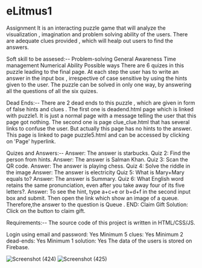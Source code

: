# eLitmus1
Assignment
It is an interacting puzzle game that will analyze the visualization , imagination and problem solving ability of the users. There are adequate clues provided , which will healp out users to find the answers.

Soft skill to be assesed:--
Problem-solving
General Awareness
Time management
Numerical Ability
Possible ways
There are 6 quizes in this puzzle leading to the final page. At each step the user has to write an answer in the input box , irrespective of case sensitive by using the hints given to the user. The puzzle can be solved in only one way, by answering all the questions of all the six quizes.

Dead Ends:--
There are 2 dead ends to this puzzle , which are given in form of false hints and clues . The first one is deadend.html page which is linked with puzzle1. It is just a normal page with a message telling the user that this page got nothing. The second one is page clue_clue.html that has several links to confuse the user. But actually this page has no hints to the answer. This page is linked to page puzzle5.html and can be accessed by clicking on 'Page' hyperlink.

Quizes and Answers:--
Answer: The answer is starbucks. Quiz 2: Find the person from hints. Answer: The answer is Salman Khan. Quiz 3: Scan the QR code. Answer: The answer is playing chess. Quiz 4: Solve the riddle in the image Answer: The answer is electricity Quiz 5: What is Mary+Mary equals to? Answer: The answer is Summary. Quiz 6: What English word retains the same pronunciation, even after you take away four of its five letters?. Answer: To see the hint, type a+c+e or b+d+f in the second input box and submit. Then open the link which show an image of a queue. Therefore,the answer to the question is Queue . END: Claim Gift Solution: Click on the button to claim gift.

Requirements:--
The source code of this project is written in HTML/CSS/JS.

Login using email and password: Yes
Minimum 5 clues: Yes
Minimum 2 dead-ends: Yes
Minimum 1 solution: Yes
The data of the users is stored on Firebase.


![Screenshot (424)](https://user-images.githubusercontent.com/94455555/235822474-730caf09-c2e7-4713-902b-1a1fdd077f0b.png)
![Screenshot (425)](https://user-images.githubusercontent.com/94455555/235822476-d7346b7e-6b92-45a2-ab7d-ee89cfb6c13b.png)
